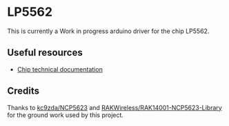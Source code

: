 # LP5562
This is currently a Work in progress arduino driver for the chip LP5562. 

## Useful resources
  * [Chip technical documentation](https://www.ti.com/lit/ds/symlink/lp5562.pdf)

## Credits

Thanks to [kc9zda/NCP5623](https://github.com/kc9zda/NCP5623) and [RAKWireless/RAK14001-NCP5623-Library](https://github.com/RAKWireless/RAK14001-NCP5623-Library) for the ground work used by this project. 